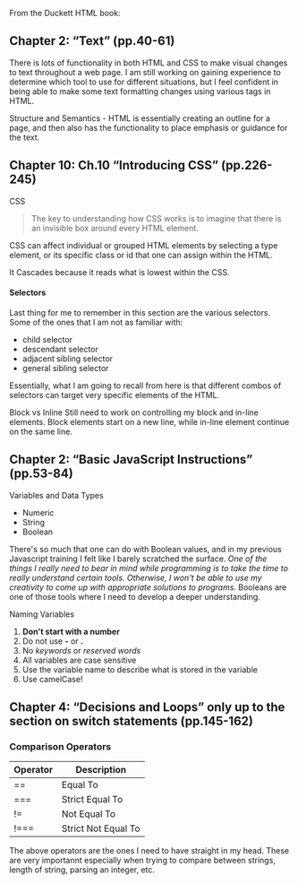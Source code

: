 From the Duckett HTML book:

## Chapter 2: “Text” (pp.40-61)
There is lots of functionality in both HTML and CSS to make visual changes to text throughout a web page. I am still working on gaining experience to determine which tool to use for different situations, but I feel confident in being able to make some text formatting changes using various tags in HTML.

Structure and Semantics - HTML is essentially creating an outline for a page, and then also has the functionality to place emphasis or guidance for the text.

## Chapter 10: Ch.10 “Introducing CSS” (pp.226-245)
CSS
> The key to understanding how CSS works is to imagine that there is an invisible box around every HTML element.

CSS can affect individual or grouped HTML elements by selecting a type element, or its specific class or id that one can assign within the HTML. 

It Cascades because it reads what is lowest within the CSS.

#### Selectors 
Last thing for me to remember in this section are the various selectors. Some of the ones that I am not as familiar with:

- child selector
- descendant selector
- adjacent sibling selector
- general sibling selector

Essentially, what I am going to recall from here is that different combos of selectors can target very specific elements of the HTML. 

Block vs Inline
Still need to work on controlling my block and in-line elements. Block elements start on a new line, while in-line element continue on the same line. 

## Chapter 2: “Basic JavaScript Instructions” (pp.53-84)

Variables and Data Types
- Numeric
- String
- Boolean

There's so much that one can do with Boolean values, and in my previous Javascript training I felt like I barely scratched the surface. *One of the things I really need to bear in mind while programming is to take the time to really understand certain tools. Otherwise, I won't be able to use my creativity to come up with appropriate solutions to programs.* Booleans are one of those tools where I need to develop a deeper understanding.

Naming Variables
1. **Don't start with a number**
2. Do not use **-** or **.**
3. No *keywords* or *reserved words*
4. All variables are case sensitive
5. Use the variable name to describe what is stored in the variable
6. Use camelCase!

## Chapter 4: “Decisions and Loops” only up to the section on switch statements (pp.145-162)

### Comparison Operators
| Operator | Description |
| ------- | ---------|
| == | Equal To |
| === | Strict Equal To |
| != | Not Equal To |
| !=== | Strict Not Equal To |

The above operators are the ones I need to have straight in my head. These are very importannt especially when trying to compare between strings, length of string, parsing an integer, etc. 

